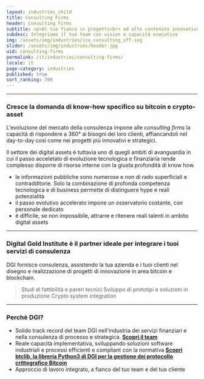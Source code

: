 ```yaml
---
layout: industries_child
title: Consulting Firms
header: Consulting Firms
subtitle: <p>Al tuo fianco in progetti<br> ad alto contenuto innovativo e tecnologico</p>   
subdesc: Integriamo il tuo team con vision e capacità esecutiva
img: /assets/img/industries/ico_consulting_off.svg
slider: /assets/img/industries/header.jpg
uid: consulting-firms
permalink: /it/industries/consulting-firms/
locale: it
page-category: industries
published: true
sort_ranking: 700
---
```

***
### Cresce la domanda di know-how specifico su bitcoin e crypto-asset

L'evoluzione del mercato della consulenza impone alle *consulting firms* la capacità di rispondere a 360° ai bisogni dei loro clienti, affiancandoli nel day-to-day così come nei progetti più innovativi e strategici.

Il settore dei digital assets è tuttavia uno di quegli ambiti di avanguardia in cui il passo acceletato di evoluzione tecnologica e finanziaria rende complesso disporre di risorse interne con la giusta profondità di know how.
- le informazioni pubbliche sono numerose e non di rado superficiali e contradditorie. Solo la combinazione di profonda competenza tecnologica e di business permette di distinguere hype e reali potenzialità
- il passo evolutivo accelerato impone un osservatorio costante, con personale dedicato
- è difficile, se non impossibile, attrarre e ritenere reali talenti in ambito digital assets

***
### Digital Gold Institute è il partner ideale per integrare i tuoi servizi di consulenza

DGI fornisce consulenza, assistendo la tua azienda e i tuoi clienti nel disegno e realizzazione di progetti di innovazione in area bitcoin e blockchain.
> Studi di fattibilità e pareri tecnici
> Sviluppo di prototipi e soluzioni in produzione
> Crypto system integration

***
### Perchè DGI?

- Solido track record del team DGI nell'industria dei servizi finanziari e nella consulenza di processo e strategica. **[Scopri il team](https://checksig-inside.github.io/it/about-dgi/team/)**
- Reale capacità implementativa, sviluppando soluzioni software industriali e processi efficienti e compliant con la normativa **[Scopri btclib, la libreria Python3 di DGI per la gestione dei protocollo crittografico Bitcoin](https://checksig-inside.github.io/it/about-dgi/team/)**
- Approccio di lavoro integrato, a fianco del tuo team e del tuo cliente